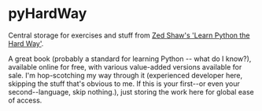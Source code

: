 # pyHardWay
Central storage for exercises and stuff from <a target="_blank" href="http://learnpythonthehardway.org/book/index.html">Zed Shaw's 'Learn Python the Hard Way'</a>.

A great book (probably a standard for learning Python -- what do I know?), available online for free, with various value-added versions available for sale.  I'm hop-scotching my way through it (experienced developer here, skipping the stuff that's obvious to me.  If this is your first--or even your second--language, skip nothing.), just storing the work here for global ease of access.
